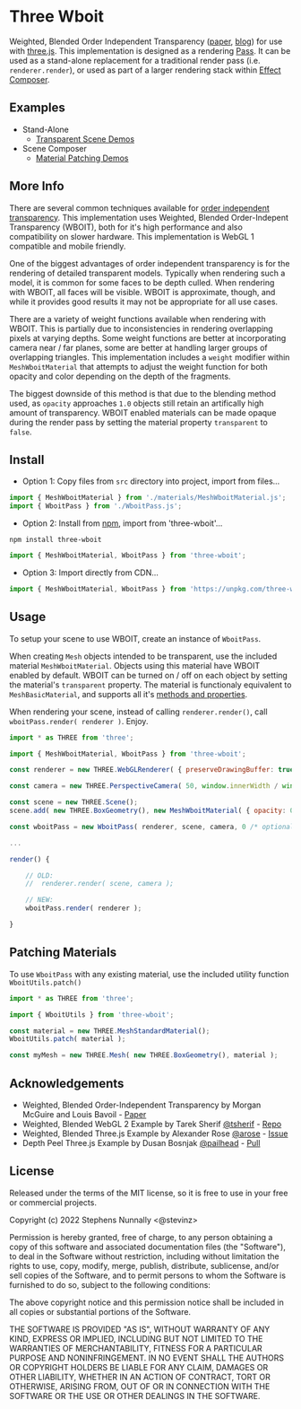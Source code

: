 # Three Wboit

Weighted, Blended Order Independent Transparency ([paper](http://jcgt.org/published/0002/02/09/), [blog](http://casual-effects.blogspot.com/2015/03/implemented-weighted-blended-order.html)) for use with [three.js](https://threejs.org/). This implementation is designed as a rendering [Pass](https://github.com/mrdoob/three.js/blob/dev/examples/jsm/postprocessing/Pass.js). It can be used as a stand-alone replacement for a traditional render pass (i.e. `renderer.render`), or used as part of a larger rendering stack within [Effect Composer](https://threejs.org/docs/index.html?q=effec#examples/en/postprocessing/EffectComposer).

## Examples

- Stand-Alone
    - <a href='https://stevinz.github.io/three-wboit/WeightedBlended.html'>Transparent Scene Demos</a>
- Scene Composer
    - <a href='https://stevinz.github.io/three-wboit/PatchMaterials.html'>Material Patching Demos</a>

## More Info

There are several common techniques available for [order independent transparency](https://learnopengl.com/Guest-Articles/2020/OIT/Introduction). This implementation uses Weighted, Blended Order-Indepent Transparency (WBOIT), both for it's high performance and also compatibility on slower hardware. This implementation is WebGL 1 compatible and mobile friendly.

One of the biggest advantages of order independent transparency is for the rendering of detailed transparent models. Typically when rendering such a model, it is common for some faces to be depth culled. When rendering with WBOIT, all faces will be visible. WBOIT is approximate, though, and while it provides good results it may not be appropriate for all use cases.

There are a variety of weight functions available when rendering with WBOIT. This is partially due to inconsistencies in rendering overlapping pixels at varying depths. Some weight functions are better at incorporating camera near / far planes, some are better at handling larger groups of overlapping triangles. This implementation includes a `weight` modifier within `MeshWboitMaterial` that attempts to adjust the weight function for both opacity and color depending on the depth of the fragments.

The biggest downside of this method is that due to the blending method used, as `opacity` approaches `1.0` objects still retain an artifically high amount of transparency. WBOIT enabled materials can be made opaque during the render pass by setting the material property `transparent` to `false`.

## Install

- Option 1: Copy files from `src` directory into project, import from files...

```javascript
import { MeshWboitMaterial } from './materials/MeshWboitMaterial.js';
import { WboitPass } from './WboitPass.js';
```

- Option 2: Install from [npm](https://www.npmjs.com/package/three-wboit), import from 'three-wboit'...
```
npm install three-wboit
```
```javascript
import { MeshWboitMaterial, WboitPass } from 'three-wboit';
```

- Option 3: Import directly from CDN...
```javascript
import { MeshWboitMaterial, WboitPass } from 'https://unpkg.com/three-wboit/build/index.module.js';
```

## Usage

To setup your scene to use WBOIT, create an instance of `WboitPass`.

When creating `Mesh` objects intended to be transparent, use the included material `MeshWboitMaterial`. Objects using this material have WBOIT enabled by default. WBOIT can be turned on / off on each object by setting the material's `transparent` property. The material is functionaly equivalent to `MeshBasicMaterial`, and supports all it's [methods and properties](https://threejs.org/docs/#api/en/materials/MeshBasicMaterial).

When rendering your scene, instead of calling `renderer.render()`, call `wboitPass.render( renderer )`. Enjoy.

```javascript
import * as THREE from 'three';

import { MeshWboitMaterial, WboitPass } from 'three-wboit';

const renderer = new THREE.WebGLRenderer( { preserveDrawingBuffer: true } );

const camera = new THREE.PerspectiveCamera( 50, window.innerWidth / window.innerHeight, 0.10, 100 );

const scene = new THREE.Scene();
scene.add( new THREE.BoxGeometry(), new MeshWboitMaterial( { opacity: 0.5 } ) );

const wboitPass = new WboitPass( renderer, scene, camera, 0 /* optional clear color */, 1.0 /* optional clear alpha */);

...

render() {

    // OLD:
    //  renderer.render( scene, camera );

    // NEW:
    wboitPass.render( renderer );

}

```

## Patching Materials

To use `WboitPass` with any existing material, use the included utility function `WboitUtils.patch()`

```javascript
import * as THREE from 'three';

import { WboitUtils } from 'three-wboit';

const material = new THREE.MeshStandardMaterial();
WboitUtils.patch( material );

const myMesh = new THREE.Mesh( new THREE.BoxGeometry(), material );

```

## Acknowledgements

- Weighted, Blended Order-Independent Transparency by Morgan McGuire and Louis Bavoil - [Paper](http://jcgt.org/published/0002/02/09/)
- Weighted, Blended WebGL 2 Example by Tarek Sherif [@tsherif](https://github.com/tsherif) - [Repo](https://github.com/tsherif/webgl2examples/blob/master/oit.html)
- Weighted, Blended Three.js Example by Alexander Rose [@arose](https://github.com/arose) - [Issue](https://github.com/mrdoob/three.js/issues/4814)
- Depth Peel Three.js Example by Dusan Bosnjak [@pailhead](https://github.com/pailhead) - [Pull](https://github.com/mrdoob/three.js/pull/15490)

## License

Released under the terms of the MIT license, so it is free to use in your free or commercial projects.

Copyright (c) 2022 Stephens Nunnally <@stevinz>

Permission is hereby granted, free of charge, to any person obtaining a copy
of this software and associated documentation files (the "Software"), to deal
in the Software without restriction, including without limitation the rights
to use, copy, modify, merge, publish, distribute, sublicense, and/or sell
copies of the Software, and to permit persons to whom the Software is
furnished to do so, subject to the following conditions:

The above copyright notice and this permission notice shall be included in
all copies or substantial portions of the Software.

THE SOFTWARE IS PROVIDED "AS IS", WITHOUT WARRANTY OF ANY KIND, EXPRESS OR
IMPLIED, INCLUDING BUT NOT LIMITED TO THE WARRANTIES OF MERCHANTABILITY,
FITNESS FOR A PARTICULAR PURPOSE AND NONINFRINGEMENT. IN NO EVENT SHALL THE
AUTHORS OR COPYRIGHT HOLDERS BE LIABLE FOR ANY CLAIM, DAMAGES OR OTHER
LIABILITY, WHETHER IN AN ACTION OF CONTRACT, TORT OR OTHERWISE, ARISING FROM,
OUT OF OR IN CONNECTION WITH THE SOFTWARE OR THE USE OR OTHER DEALINGS IN
THE SOFTWARE.

